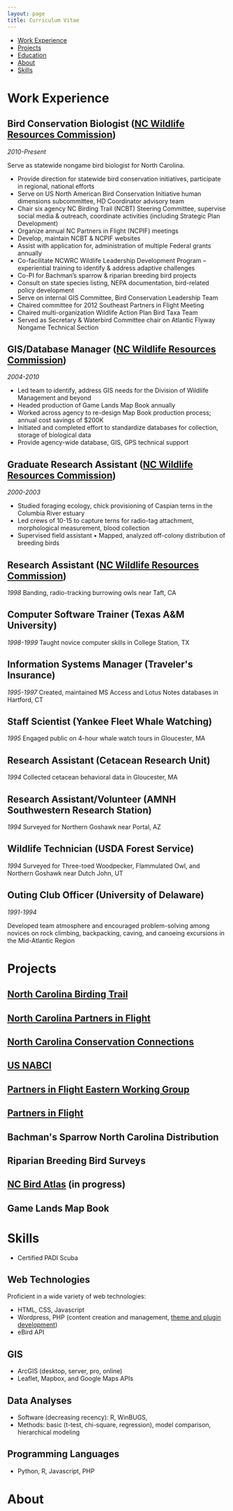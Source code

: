 ```yaml
---
layout: page
title: Curriculum Vitae
---
```


- [Work Experience](#work-experience)
- [Projects](#projects)
- [Education](#education)
- [About](#about)
- [Skills](#skills)

# Work Experience
## Bird Conservation Biologist ([NC Wildlife Resources Commission](https://ncwildlife.org))
*2010-Present*

Serve as statewide nongame bird biologist for North Carolina.
- Provide direction for statewide bird conservation initiatives, participate in regional, national efforts
- Serve on US North American Bird Conservation Initiative human dimensions subcommittee, HD Coordinator advisory team
- Chair six agency NC Birding Trail (NCBT) Steering Committee, supervise social media & outreach, coordinate activities (including Strategic Plan Development)
- Organize annual NC Partners in Flight (NCPIF) meetings
- Develop, maintain NCBT & NCPIF websites
- Assist with application for, administration of multiple Federal grants annually
- Co-facilitate NCWRC Wildlife Leadership Development Program – experiential training to identify & address adaptive challenges
- Co-PI for Bachman’s sparrow & riparian breeding bird projects
- Consult on state species listing, NEPA documentation, bird-related policy development
- Serve on internal GIS Committee, Bird Conservation Leadership Team
- Chaired committee for 2012 Southeast Partners in Flight Meeting
- Chaired multi-organization Wildlife Action Plan Bird Taxa Team
- Served as Secretary & Waterbird Committee chair on Atlantic Flyway Nongame Technical Section

## GIS/Database Manager ([NC Wildlife Resources Commission](https://ncwildlife.org))
*2004-2010*
 - Led team to identify, address GIS needs for the Division of Wildlife Management and beyond
 - Headed production of Game Lands Map Book annually
 - Worked across agency to re-design Map Book production process; annual cost savings of $200K
 - Initiated and completed effort to standardize databases for collection, storage of biological data
 - Provide agency-wide database, GIS, GPS technical support

## Graduate Research Assistant ([NC Wildlife Resources Commission](https://ncwildlife.org))
*2000-2003*
- Studied foraging ecology, chick provisioning of Caspian terns in the Columbia River estuary
- Led crews of 10-15 to capture terns for radio-tag attachment, morphological measurement, blood collection
- Supervised field assistant • Mapped, analyzed off-colony distribution of breeding birds

## Research Assistant ([NC Wildlife Resources Commission](https://ncwildlife.org))
*1998*
Banding, radio-tracking burrowing owls near Taft, CA

## Computer Software Trainer (Texas A&M University)
*1998-1999*
Taught novice computer skills in College Station, TX

## Information Systems Manager (Traveler's Insurance)
*1995-1997*
Created, maintained MS Access and Lotus Notes databases in Hartford, CT

## Staff Scientist (Yankee Fleet Whale Watching)
*1995*
Engaged public on 4-hour whale watch tours in Gloucester, MA

## Research Assistant (Cetacean Research Unit)
*1994*
Collected cetacean behavioral data in Gloucester, MA

## Research Assistant/Volunteer (AMNH Southwestern Research Station)
*1994*
Surveyed for Northern Goshawk near Portal, AZ

## Wildlife Technician (USDA Forest Service)
*1994*
Surveyed for Three-toed Woodpecker, Flammulated Owl, and Northern Goshawk near Dutch John, UT

## Outing Club Officer (University of Delaware)
*1991-1994*

Developed team atmosphere and encouraged problem-solving among novices on rock climbing, backpacking, caving, and canoeing excursions in the Mid-Atlantic Region


# Projects
## [North Carolina Birding Trail](http://ncbirdingtrail.org)

## [North Carolina Partners in Flight](http://ncpif.org)

## [North Carolina Conservation Connections](http://wiki.ncpif.org)

## [US NABCI](https://nabci-us.org)

## [Partners in Flight Eastern Working Group](https://partnersinflight.org/eastern)

## [Partners in Flight](https://partnersinflight.org)

## Bachman's Sparrow North Carolina Distribution

## Riparian Breeding Bird Surveys

## [NC Bird Atlas](https://ncbirdatlas.org) (in progress)

## Game Lands Map Book

# Skills
- Certified PADI Scuba

## Web Technologies
Proficient in a wide variety of web technologies:
- HTML, CSS, Javascript
- Wordpress, PHP (content creation and management, [theme and plugin development](#north-carolina-birding-trail))
- eBird API

## GIS
- ArcGIS (desktop, server, pro, online)
- Leaflet, Mapbox, and Google Maps APIs

## Data Analyses
- Software (decreasing recency): R, WinBUGS,
- Methods: basic (t-test, chi-square, regression), model comparison, hierarchical modeling

## Programming Languages
- Python, R, Javascript, PHP

# About
